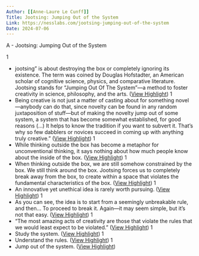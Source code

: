 ```yaml
---
Author: [[Anne-Laure Le Cunff]]
Title: Jootsing: Jumping Out of the System
Link: https://nesslabs.com/jootsing-jumping-out-of-the-system
Date: 2024-07-06
---
```

A - Jootsing: Jumping Out of the System

1
- jootsing” is about destroying the box or completely ignoring its existence. The term was coined by Douglas Hofstadter, an American scholar of cognitive science, physics, and comparative literature. Jootsing stands for “Jumping Out Of The System”—a method to foster creativity in science, philosophy, and the arts. ([View Highlight](https://instapaper.com/read/1381996583/15341896))
1
- Being creative is not just a matter of casting about for something novel—anybody can do that, since novelty can be found in any random juxtaposition of stuff—but of making the novelty jump out of some system, a system that has become somewhat established, for good reasons (…) It helps to know the tradition if you want to subvert it. That’s why so few dabblers or novices succeed in coming up with anything truly creative.” ([View Highlight](https://instapaper.com/read/1381996583/15341899))
1
- While thinking outside the box has become a metaphor for unconventional thinking, it says nothing about how much people know about the inside of the box. ([View Highlight](https://instapaper.com/read/1381996583/15341904))
1
- When thinking outside the box, we are still somehow constrained by the box. We still think around the box. Jootsing forces us to completely break away from the box, to create within a space that violates the fundamental characteristics of the box. ([View Highlight](https://instapaper.com/read/1381996583/15341906))
1
- An innovative yet unethical idea is rarely worth pursuing. ([View Highlight](https://instapaper.com/read/1381996583/15341908))
1
- As you can see, the idea is to start from a seemingly unbreakable rule, and then… To proceed to break it. Again—it may seem simple, but it’s not that easy. ([View Highlight](https://instapaper.com/read/1381996583/15341912))
1
- “The most amazing acts of creativity are those that violate the rules that we would least expect to be violated.” ([View Highlight](https://instapaper.com/read/1381996583/15341913))
1
- Study the system. ([View Highlight](https://instapaper.com/read/1381996583/15341918))
1
- Understand the rules. ([View Highlight](https://instapaper.com/read/1381996583/15341919))
1
- Jump out of the system. ([View Highlight](https://instapaper.com/read/1381996583/15341920))
